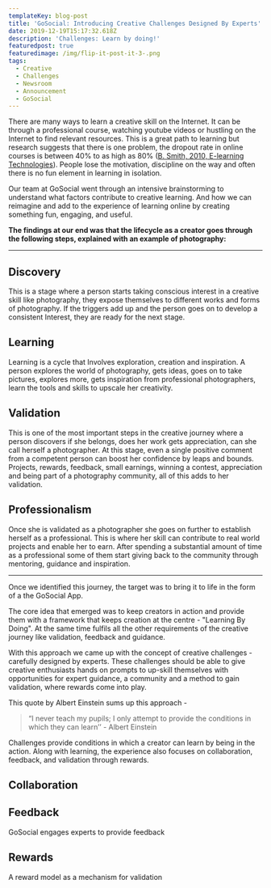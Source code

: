 ```yaml
---
templateKey: blog-post
title: 'GoSocial: Introducing Creative Challenges Designed By Experts'
date: 2019-12-19T15:17:32.618Z
description: 'Challenges: Learn by doing!'
featuredpost: true
featuredimage: /img/flip-it-post-it-3-.png
tags:
  - Creative
  - Challenges
  - Newsroom
  - Announcement
  - GoSocial
---
```

There are many ways to learn a creative skill on the Internet. It can be through a professional course, watching youtube videos or hustling on the Internet to find relevant resources. This is a great path to learning but research suggests that there is one problem, the dropout rate in online courses is between 40% to as high as 80% ([B. Smith, 2010, E-learning Technologies](https://journals.sagepub.com/doi/pdf/10.1177/2158244015621777)). People lose the motivation, discipline on the way and often there is no fun element in learning in isolation. 

Our team at GoSocial went through an intensive brainstorming to understand what factors contribute to creative learning. And how we can reimagine and add to the experience of learning online by creating something fun, engaging, and useful.

**The findings at our end was that the lifecycle as a creator goes through the following steps, explained with an example of photography:**

- - -

## Discovery

This is a stage where a person starts taking conscious interest in a creative skill like photography, they expose themselves to different works and forms of photography. If the triggers add up and the person goes on to develop a consistent Interest, they are ready for the next stage. 

## Learning

Learning is a cycle that Involves exploration, creation and inspiration. A person explores the world of photography,  gets ideas, goes on to take pictures, explores more, gets inspiration from professional photographers, learn the tools and skills to upscale her creativity. 

## Validation

This is one of the most important steps in the creative journey where a person discovers if she belongs, does her work gets appreciation, can she call herself a photographer. At this stage, even a single positive comment from a competent person can boost her confidence by leaps and bounds. Projects, rewards, feedback, small earnings, winning a contest, appreciation and being part of a photography community, all of this adds to her validation. 

## Professionalism

Once she is validated as a photographer she goes on further to establish herself as a professional. This is where her skill can contribute to real world projects and enable her to earn. After spending a substantial amount of time as a professional some of them start giving back to the community through mentoring, guidance and inspiration.

- - -

Once we identified this journey, the target was to bring it to life in the form of a the GoSocial App.  

The core idea that emerged was to keep creators in action and provide them with a framework that keeps creation at the centre - "Learning By Doing". At the same time fulfils all the other requirements of the creative journey like validation, feedback and guidance. 

With this approach we came up with the concept of creative challenges - carefully designed by experts. These challenges should be able to give creative enthusiasts hands on prompts to up-skill themselves with opportunities for expert guidance, a community and a method to gain validation, where rewards come into play. 

This quote by Albert Einstein sums up this approach -

> “I never teach my pupils; I only attempt to provide the conditions in which they can learn’’ - Albert Einstein

Challenges provide conditions in which a creator can learn by being in the action. Along with learning, the experience also focuses on collaboration, feedback, and validation through rewards. 

## Collaboration



## Feedback

GoSocial engages experts to provide feedback

## Rewards

A reward model as a mechanism for validation
